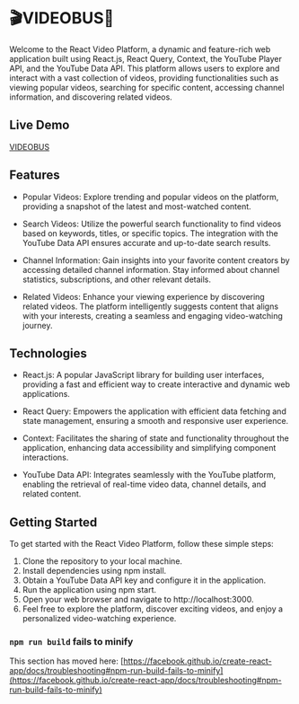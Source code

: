 # 🎬VIDEOBUS🫧

Welcome to the React Video Platform, a dynamic and feature-rich web application built using React.js, React Query, Context, the YouTube Player API, and the YouTube Data API. This platform allows users to explore and interact with a vast collection of videos, providing functionalities such as viewing popular videos, searching for specific content, accessing channel information, and discovering related videos.

## Live Demo
[VIDEOBUS](https://main--eclectic-sfogliatella-efeb5b.netlify.app/)

## Features

- Popular Videos: Explore trending and popular videos on the platform, providing a snapshot of the latest and most-watched content.

- Search Videos: Utilize the powerful search functionality to find videos based on keywords, titles, or specific topics. The integration with the YouTube Data API ensures accurate and up-to-date search results.

- Channel Information: Gain insights into your favorite content creators by accessing detailed channel information. Stay informed about channel statistics, subscriptions, and other relevant details.

- Related Videos: Enhance your viewing experience by discovering related videos. The platform intelligently suggests content that aligns with your interests, creating a seamless and engaging video-watching journey.

## Technologies

- React.js: A popular JavaScript library for building user interfaces, providing a fast and efficient way to create interactive and dynamic web applications.

- React Query: Empowers the application with efficient data fetching and state management, ensuring a smooth and responsive user experience.

- Context: Facilitates the sharing of state and functionality throughout the application, enhancing data accessibility and simplifying component interactions.

- YouTube Data API: Integrates seamlessly with the YouTube platform, enabling the retrieval of real-time video data, channel details, and related content.

## Getting Started
To get started with the React Video Platform, follow these simple steps:

1. Clone the repository to your local machine.
2. Install dependencies using npm install.
3. Obtain a YouTube Data API key and configure it in the application.
4. Run the application using npm start.
5. Open your web browser and navigate to http://localhost:3000.
6. Feel free to explore the platform, discover exciting videos, and enjoy a personalized video-watching experience.

### `npm run build` fails to minify

This section has moved here: [https://facebook.github.io/create-react-app/docs/troubleshooting#npm-run-build-fails-to-minify](https://facebook.github.io/create-react-app/docs/troubleshooting#npm-run-build-fails-to-minify)

